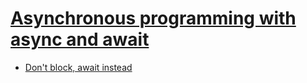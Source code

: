 # [Asynchronous programming with async and await](https://learn.microsoft.com/en-us/dotnet/csharp/asynchronous-programming/)
* [Don't block, await instead](https://learn.microsoft.com/en-us/dotnet/csharp/asynchronous-programming/#dont-block-await-instead)
